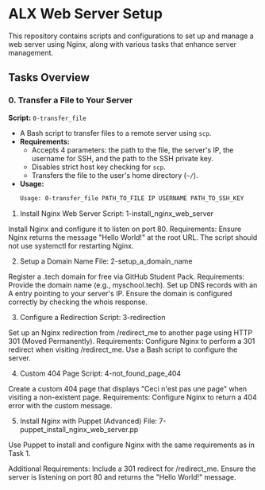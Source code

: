 # ALX Web Server Setup

This repository contains scripts and configurations to set up and manage a web server using Nginx, along with various tasks that enhance server management.

## Tasks Overview

### 0. Transfer a File to Your Server
**Script:** `0-transfer_file`
- A Bash script to transfer files to a remote server using `scp`.
- **Requirements:**
  - Accepts 4 parameters: the path to the file, the server's IP, the username for SSH, and the path to the SSH private key.
  - Disables strict host key checking for `scp`.
  - Transfers the file to the user's home directory (`~/`).
- **Usage:**  
  ```bash
  Usage: 0-transfer_file PATH_TO_FILE IP USERNAME PATH_TO_SSH_KEY

1. Install Nginx Web Server
Script: 1-install_nginx_web_server

Install Nginx and configure it to listen on port 80.
Requirements:
Ensure Nginx returns the message "Hello World!" at the root URL.
The script should not use systemctl for restarting Nginx.

2. Setup a Domain Name
File: 2-setup_a_domain_name

Register a .tech domain for free via GitHub Student Pack.
Requirements:
Provide the domain name (e.g., myschool.tech).
Set up DNS records with an A entry pointing to your server's IP.
Ensure the domain is configured correctly by checking the whois response.

3. Configure a Redirection
Script: 3-redirection

Set up an Nginx redirection from /redirect_me to another page using HTTP 301 (Moved Permanently).
Requirements:
Configure Nginx to perform a 301 redirect when visiting /redirect_me.
Use a Bash script to configure the server.

4. Custom 404 Page
Script: 4-not_found_page_404

Create a custom 404 page that displays "Ceci n'est pas une page" when visiting a non-existent page.
Requirements:
Configure Nginx to return a 404 error with the custom message.

5. Install Nginx with Puppet (Advanced)
File: 7-puppet_install_nginx_web_server.pp

Use Puppet to install and configure Nginx with the same requirements as in Task 1.

Additional Requirements:
Include a 301 redirect for /redirect_me.
Ensure the server is listening on port 80 and returns the "Hello World!" message.

